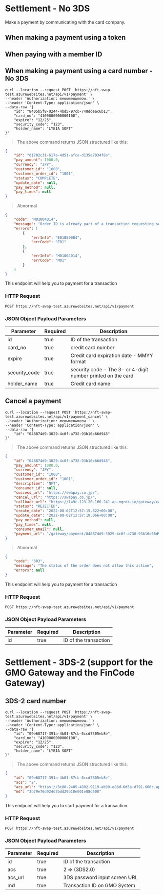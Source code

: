 # Settlement - No 3DS

Make a payment by communicating with the card company.

## When making a payment using a token

## When paying with a member ID

## When making a payment using a card number - No 3DS

```shell
curl --location --request POST 'https://nft-swap-test.azurewebsites.net/api/v1/payment' \
--header 'Authorization: meowmeowmeow.' \
--header 'Content-Type: application/json' \
--data-raw '{
    "id": "8405b5f8-0244-4bd5-97cb-748ddeac6b13",
    "card_no": "4100000000000100",
    "expire": "12/25",
    "security_code": "123",
    "holder_name": "LYBIA SOFT"
}'
```

> The above command returns JSON structured like this:

```json
{
    "id": "d1702c31-617a-4d51-afca-d135e7034f8a",
    "pay_amount": 1000.0,
    "currency": "JPY",
    "customer_id": "1000",
    "customer_order_id": "1001",
    "status": "COMPLETE",
    "update_date": null,
    "pay_method": null,
    "pay_times": null
}
```
> Abnormal

```json
{
    "code": "M01004014",
    "message": "Order ID is already part of a transaction requesting settlement",
    "errors": [
        {
            "errInfo": "E01050004",
            "errCode": "E01"
        },
        {
            "errInfo": "M01004014",
            "errCode": "M01"
        }
    ]
}
```

This endpoint will help you to payment for a transaction

### HTTP Request

`POST https://nft-swap-test.azurewebsites.net/api/v1/payment`

### JSON Object Payload Parameters

Parameter | Required | Description
--------- | -------- | -----------
id | true | ID of the transaction 
card_no | true | credit card number 
expire | true | Credit card expiration date - MMYY format
security_code | true | security code - The 3- or 4-digit number printed on the card
holder_name | true | Credit card name


## Cancel a payment

```shell
curl --location --request POST 'https://nft-swap-test.azurewebsites.net/api/v1/payment_cancel' \
--header 'Authorization: meowmeowmeow.' \
--header 'Content-Type: application/json' \
--data-raw '{
    "id": "048874d9-3029-4c0f-a738-93b16c66d948"
}'
```

> The above command returns JSON structured like this:

```json
{
    "id": "048874d9-3029-4c0f-a738-93b16c66d948",
    "pay_amount": 1000.0,
    "currency": "JPY",
    "customer_id": "1000",
    "customer_order_id": "1001",
    "description": "NFT",
    "consumer_id": null,
    "success_url": "https://swapay.co.jp/",
    "cancel_url": "https://swapay.co.jp/",
    "callback_url": "https://149c-123-20-166-241.ap.ngrok.io/gateway/callback",
    "status": "REJECTED",
    "create_date": "2022-08-02T12:57:15.322+00:00",
    "update_date": "2022-08-02T12:57:18.066+00:00",
    "pay_method": null,
    "pay_times": null,
    "consumer_email": null,
    "payment_url": "/gateway/payment/048874d9-3029-4c0f-a738-93b16c66d948"
}
```
> Abnormal

```json
{
    "code": "303",
    "message": "The status of the order does not allow this action",
    "errors": null
}
```

This endpoint will help you to payment for a transaction

### HTTP Request

`POST https://nft-swap-test.azurewebsites.net/api/v1/payment`

### JSON Object Payload Parameters

Parameter | Required | Description
--------- | -------- | -----------
id | true | ID of the transaction 

# Settlement - 3DS-2 (support for the GMO Gateway and  the FinCode Gateway)

## 3DS-2 card number

```shell
curl --location --request POST 'https://nft-swap-test.azurewebsites.net/api/v1/payment' \
--header 'Authorization: meowmeowmeow.' \
--header 'Content-Type: application/json' \
--data-raw '{
    "id": "09e68717-391a-4b01-87cb-0ccd7305eb8e",
    "card_no": "4100000000000100",
    "expire": "12/25",
    "security_code": "123",
    "holder_name": "LYBIA SOFT"
}'
```

> The above command returns JSON structured like this:

```json
{
    "id": "09e68717-391a-4b01-87cb-0ccd7305eb8e",
    "acs": "2",
    "acs_url": "https://3c80-2405-4802-9119-ab90-e86d-6d5a-d791-666c.ap.ngrok.io/gateway/3ds/09e68717-391a-4b01-87cb-0ccd7305eb8e/3b79e76d924d7bdd29b10e001e08d500",
    "md": "3b79e76d924d7bdd29b10e001e08d500"
}
```

This endpoint will help you to start payment for a transaction

### HTTP Request

`POST https://nft-swap-test.azurewebsites.net/api/v1/payment`

### JSON Object Payload Parameters

Parameter | Required | Description
--------- | -------- | -----------
id | true | ID of the transaction 
acs | true | 2 => (3DS2.0)
acs_url | true | 3DS password input screen URL
md | true | Transaction ID on GMO System

